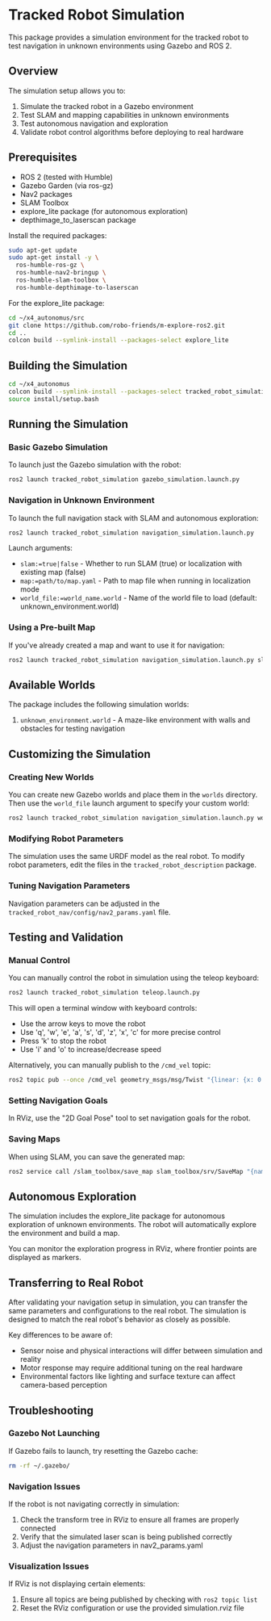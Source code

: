 # Tracked Robot Simulation

This package provides a simulation environment for the tracked robot to test navigation in unknown environments using Gazebo and ROS 2.

## Overview

The simulation setup allows you to:

1. Simulate the tracked robot in a Gazebo environment
2. Test SLAM and mapping capabilities in unknown environments
3. Test autonomous navigation and exploration
4. Validate robot control algorithms before deploying to real hardware

## Prerequisites

- ROS 2 (tested with Humble)
- Gazebo Garden (via ros-gz)
- Nav2 packages
- SLAM Toolbox
- explore_lite package (for autonomous exploration)
- depthimage_to_laserscan package

Install the required packages:

```bash
sudo apt-get update
sudo apt-get install -y \
  ros-humble-ros-gz \
  ros-humble-nav2-bringup \
  ros-humble-slam-toolbox \
  ros-humble-depthimage-to-laserscan
```

For the explore_lite package:

```bash
cd ~/x4_autonomus/src
git clone https://github.com/robo-friends/m-explore-ros2.git
cd ..
colcon build --symlink-install --packages-select explore_lite
```

## Building the Simulation

```bash
cd ~/x4_autonomus
colcon build --symlink-install --packages-select tracked_robot_simulation
source install/setup.bash
```

## Running the Simulation

### Basic Gazebo Simulation

To launch just the Gazebo simulation with the robot:

```bash
ros2 launch tracked_robot_simulation gazebo_simulation.launch.py
```

### Navigation in Unknown Environment

To launch the full navigation stack with SLAM and autonomous exploration:

```bash
ros2 launch tracked_robot_simulation navigation_simulation.launch.py
```

Launch arguments:
- `slam:=true|false` - Whether to run SLAM (true) or localization with existing map (false)
- `map:=path/to/map.yaml` - Path to map file when running in localization mode
- `world_file:=world_name.world` - Name of the world file to load (default: unknown_environment.world)

### Using a Pre-built Map

If you've already created a map and want to use it for navigation:

```bash
ros2 launch tracked_robot_simulation navigation_simulation.launch.py slam:=false map:=/path/to/your/map.yaml
```

## Available Worlds

The package includes the following simulation worlds:

1. `unknown_environment.world` - A maze-like environment with walls and obstacles for testing navigation

## Customizing the Simulation

### Creating New Worlds

You can create new Gazebo worlds and place them in the `worlds` directory. Then use the `world_file` launch argument to specify your custom world:

```bash
ros2 launch tracked_robot_simulation navigation_simulation.launch.py world_file:=your_custom_world.world
```

### Modifying Robot Parameters

The simulation uses the same URDF model as the real robot. To modify robot parameters, edit the files in the `tracked_robot_description` package.

### Tuning Navigation Parameters

Navigation parameters can be adjusted in the `tracked_robot_nav/config/nav2_params.yaml` file.

## Testing and Validation

### Manual Control

You can manually control the robot in simulation using the teleop keyboard:

```bash
ros2 launch tracked_robot_simulation teleop.launch.py
```

This will open a terminal window with keyboard controls:
- Use the arrow keys to move the robot
- Use 'q', 'w', 'e', 'a', 's', 'd', 'z', 'x', 'c' for more precise control
- Press 'k' to stop the robot
- Use 'i' and 'o' to increase/decrease speed

Alternatively, you can manually publish to the `/cmd_vel` topic:

```bash
ros2 topic pub --once /cmd_vel geometry_msgs/msg/Twist "{linear: {x: 0.2, y: 0.0, z: 0.0}, angular: {x: 0.0, y: 0.0, z: 0.0}}"
```

### Setting Navigation Goals

In RViz, use the "2D Goal Pose" tool to set navigation goals for the robot.

### Saving Maps

When using SLAM, you can save the generated map:

```bash
ros2 service call /slam_toolbox/save_map slam_toolbox/srv/SaveMap "{name: {data: 'my_simulated_map'}}"
```

## Autonomous Exploration

The simulation includes the explore_lite package for autonomous exploration of unknown environments. The robot will automatically explore the environment and build a map.

You can monitor the exploration progress in RViz, where frontier points are displayed as markers.

## Transferring to Real Robot

After validating your navigation setup in simulation, you can transfer the same parameters and configurations to the real robot. The simulation is designed to match the real robot's behavior as closely as possible.

Key differences to be aware of:
- Sensor noise and physical interactions will differ between simulation and reality
- Motor response may require additional tuning on the real hardware
- Environmental factors like lighting and surface texture can affect camera-based perception

## Troubleshooting

### Gazebo Not Launching

If Gazebo fails to launch, try resetting the Gazebo cache:

```bash
rm -rf ~/.gazebo/
```

### Navigation Issues

If the robot is not navigating correctly in simulation:

1. Check the transform tree in RViz to ensure all frames are properly connected
2. Verify that the simulated laser scan is being published correctly
3. Adjust the navigation parameters in nav2_params.yaml

### Visualization Issues

If RViz is not displaying certain elements:

1. Ensure all topics are being published by checking with `ros2 topic list`
2. Reset the RViz configuration or use the provided simulation.rviz file
